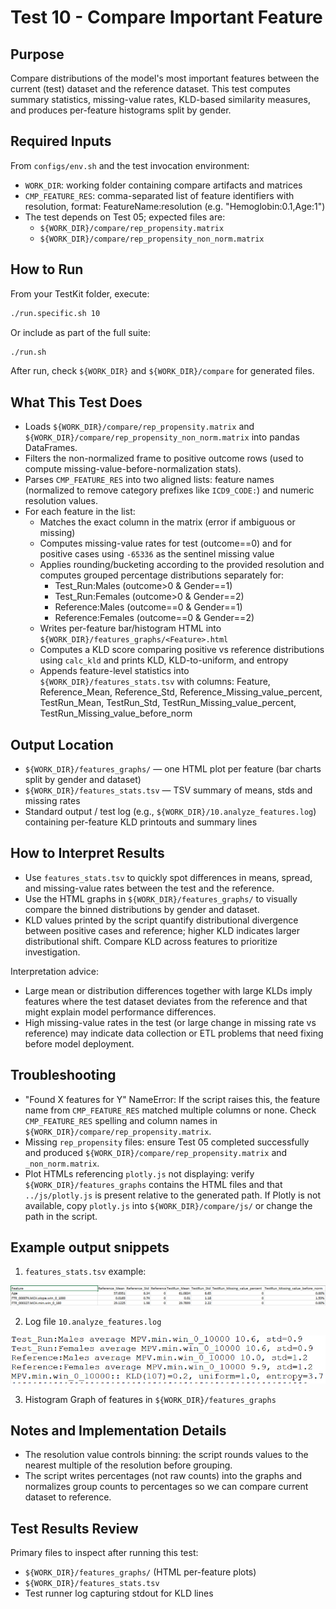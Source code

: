 # Test 10 - Compare Important Feature

## Purpose

Compare distributions of the model's most important features between the current (test) dataset and the reference dataset. This test computes summary statistics, missing-value rates, KLD-based similarity measures, and produces per-feature histograms split by gender.

## Required Inputs
From `configs/env.sh` and the test invocation environment:

- `WORK_DIR`: working folder containing compare artifacts and matrices
- `CMP_FEATURE_RES`: comma-separated list of feature identifiers with resolution, format: FeatureName:resolution (e.g. "Hemoglobin:0.1,Age:1")
- The test depends on Test 05; expected files are:
	- `${WORK_DIR}/compare/rep_propensity.matrix`
	- `${WORK_DIR}/compare/rep_propensity_non_norm.matrix`

## How to Run
From your TestKit folder, execute:
```bash
./run.specific.sh 10
```
Or include as part of the full suite:
```bash
./run.sh
```

After run, check `${WORK_DIR}` and `${WORK_DIR}/compare` for generated files.

## What This Test Does

- Loads `${WORK_DIR}/compare/rep_propensity.matrix` and `${WORK_DIR}/compare/rep_propensity_non_norm.matrix` into pandas DataFrames.
- Filters the non-normalized frame to positive outcome rows (used to compute missing-value-before-normalization stats).
- Parses `CMP_FEATURE_RES` into two aligned lists: feature names (normalized to remove category prefixes like `ICD9_CODE:`) and numeric resolution values.
- For each feature in the list:
	- Matches the exact column in the matrix (error if ambiguous or missing)
	- Computes missing-value rates for test (outcome==0) and for positive cases using `-65336` as the sentinel missing value
	- Applies rounding/bucketing according to the provided resolution and computes grouped percentage distributions separately for:
		* Test_Run:Males (outcome>0 & Gender==1)
		* Test_Run:Females (outcome>0 & Gender==2)
		* Reference:Males (outcome==0 & Gender==1)
		* Reference:Females (outcome==0 & Gender==2)
	- Writes per-feature bar/histogram HTML into `${WORK_DIR}/features_graphs/<Feature>.html`
	- Computes a KLD score comparing positive vs reference distributions using `calc_kld` and prints KLD, KLD-to-uniform, and entropy
	- Appends feature-level statistics into `${WORK_DIR}/features_stats.tsv` with columns:
		Feature, Reference_Mean, Reference_Std, Reference_Missing_value_percent, TestRun_Mean, TestRun_Std, TestRun_Missing_value_percent, TestRun_Missing_value_before_norm

## Output Location

- `${WORK_DIR}/features_graphs/` — one HTML plot per feature (bar charts split by gender and dataset)
- `${WORK_DIR}/features_stats.tsv` — TSV summary of means, stds and missing rates
- Standard output / test log (e.g., `${WORK_DIR}/10.analyze_features.log`) containing per-feature KLD printouts and summary lines

## How to Interpret Results

- Use `features_stats.tsv` to quickly spot differences in means, spread, and missing-value rates between the test and the reference.
- Use the HTML graphs in `${WORK_DIR}/features_graphs/` to visually compare the binned distributions by gender and dataset.
- KLD values printed by the script quantify distributional divergence between positive cases and reference; higher KLD indicates larger distributional shift. Compare KLD across features to prioritize investigation.

Interpretation advice:

- Large mean or distribution differences together with large KLDs imply features where the test dataset deviates from the reference and that might explain model performance differences.
- High missing-value rates in the test (or large change in missing rate vs reference) may indicate data collection or ETL problems that need fixing before model deployment.

## Troubleshooting

- "Found X features for Y" NameError: If the script raises this, the feature name from `CMP_FEATURE_RES` matched multiple columns or none. Check `CMP_FEATURE_RES` spelling and column names in `${WORK_DIR}/compare/rep_propensity.matrix`.
- Missing `rep_propensity` files: ensure Test 05 completed successfully and produced `${WORK_DIR}/compare/rep_propensity.matrix` and `_non_norm.matrix`.
- Plot HTMLs referencing `plotly.js` not displaying: verify `${WORK_DIR}/features_graphs` contains the HTML files and that `../js/plotly.js` is present relative to the generated path. If Plotly is not available, copy `plotly.js` into `${WORK_DIR}/compare/js/` or change the path in the script.

## Example output snippets

1) `features_stats.tsv` example:

<img src="../../../../attachments/13926544/13926548.png"/>

2) Log file `10.analyze_features.log`

<img src="../../../../attachments/13926544/13926546.png"/>

3) Histogram Graph of features in `${WORK_DIR}/features_graphs`

## Notes and Implementation Details

- The resolution value controls binning: the script rounds values to the nearest multiple of the resolution before grouping.
- The script writes percentages (not raw counts) into the graphs and normalizes group counts to percentages so we can compare current dataset to reference.

## Test Results Review

Primary files to inspect after running this test:

- `${WORK_DIR}/features_graphs/` (HTML per-feature plots)
- `${WORK_DIR}/features_stats.tsv`
- Test runner log capturing stdout for KLD lines

